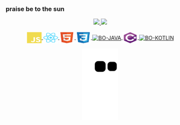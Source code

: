 ### praise be to the sun

<!--
**BrayanOB2003/BrayanOB2003** is a ✨ _special_ ✨ repository because its `README.md` (this file) appears on your GitHub profile.

Here are some ideas to get you started:

- 🔭 I’m currently working on a Web movie blog for sharing multimedia experiences
- 🌱 I’m currently learning golang backend development
- 👯 I’m looking to collaborate on ... Web system projects
- 💬 Ask me about dark souls
- 📫 Can send me a mail to JuanFer840@hotmail.com
- ⚡ Fun fact: I am a comedy estusiast 
-->
<div align="center">
  <a href="https://github.com/BrayanOB2003">
  <img height="180em" src="https://github-readme-stats.vercel.app/api?username=BrayanOB2003&show_icons=true&theme=gruvbox&include_all_commits=true&count_private=true"/>
  <img height="180em" src="https://github-readme-stats.vercel.app/api/top-langs/?username=BrayanOB2003&layout=compact&langs_count=7&theme=gruvbox"/>
</div>
<div align="center" style="display: inline_block"><br>
  <img align="center" alt="BO-Js" height="30" width="40" src="https://raw.githubusercontent.com/devicons/devicon/master/icons/javascript/javascript-plain.svg">
  <img align="center" alt="BO-React" height="30" width="40" src="https://raw.githubusercontent.com/devicons/devicon/master/icons/react/react-original.svg">
  <img align="center" alt="BO-HTML" height="30" width="40" src="https://raw.githubusercontent.com/devicons/devicon/master/icons/html5/html5-original.svg">
  <img align="center" alt="BO-CSS" height="30" width="40" src="https://raw.githubusercontent.com/devicons/devicon/master/icons/css3/css3-original.svg">
  <img align="center" alt="BO-JAVA" height="30" width="40" src="https://www.vectorlogo.zone/logos/java/java-icon.svg">
  <img align="center" alt="BO-Csharp" height="30" width="40" src="https://raw.githubusercontent.com/devicons/devicon/master/icons/csharp/csharp-original.svg">
  <img align="center" alt="BO-KOTLIN" height="25" width="35" src="https://upload.wikimedia.org/wikipedia/commons/0/06/Kotlin_Icon.svg">
       
  ![Snake animation](https://github.com/rafaballerini/rafaballerini/blob/output/github-contribution-grid-snake.svg)
 
</div>

